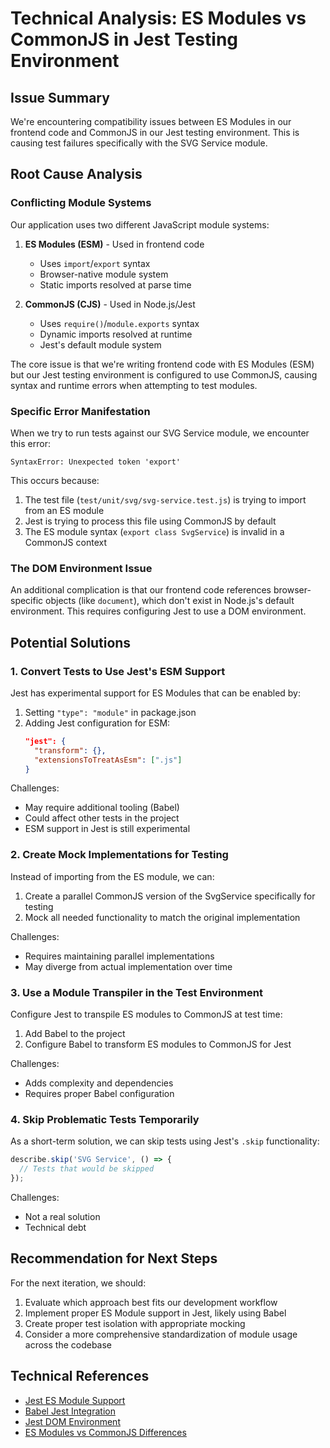 # Technical Analysis: ES Modules vs CommonJS in Jest Testing Environment

## Issue Summary

We're encountering compatibility issues between ES Modules in our frontend code and CommonJS in our Jest testing environment. This is causing test failures specifically with the SVG Service module.

## Root Cause Analysis

### Conflicting Module Systems

Our application uses two different JavaScript module systems:

1. **ES Modules (ESM)** - Used in frontend code
   - Uses `import`/`export` syntax
   - Browser-native module system
   - Static imports resolved at parse time

2. **CommonJS (CJS)** - Used in Node.js/Jest
   - Uses `require()`/`module.exports` syntax
   - Dynamic imports resolved at runtime
   - Jest's default module system

The core issue is that we're writing frontend code with ES Modules (ESM) but our Jest testing environment is configured to use CommonJS, causing syntax and runtime errors when attempting to test modules.

### Specific Error Manifestation

When we try to run tests against our SVG Service module, we encounter this error:

```
SyntaxError: Unexpected token 'export'
```

This occurs because:
1. The test file (`test/unit/svg/svg-service.test.js`) is trying to import from an ES module
2. Jest is trying to process this file using CommonJS by default
3. The ES module syntax (`export class SvgService`) is invalid in a CommonJS context

### The DOM Environment Issue

An additional complication is that our frontend code references browser-specific objects (like `document`), which don't exist in Node.js's default environment. This requires configuring Jest to use a DOM environment.

## Potential Solutions

### 1. Convert Tests to Use Jest's ESM Support

Jest has experimental support for ES Modules that can be enabled by:

1. Setting `"type": "module"` in package.json
2. Adding Jest configuration for ESM:
   ```json
   "jest": {
     "transform": {},
     "extensionsToTreatAsEsm": [".js"]
   }
   ```

Challenges:
- May require additional tooling (Babel)
- Could affect other tests in the project
- ESM support in Jest is still experimental

### 2. Create Mock Implementations for Testing

Instead of importing from the ES module, we can:
1. Create a parallel CommonJS version of the SvgService specifically for testing
2. Mock all needed functionality to match the original implementation

Challenges:
- Requires maintaining parallel implementations
- May diverge from actual implementation over time

### 3. Use a Module Transpiler in the Test Environment

Configure Jest to transpile ES modules to CommonJS at test time:

1. Add Babel to the project
2. Configure Babel to transform ES modules to CommonJS for Jest

Challenges:
- Adds complexity and dependencies
- Requires proper Babel configuration

### 4. Skip Problematic Tests Temporarily

As a short-term solution, we can skip tests using Jest's `.skip` functionality:

```javascript
describe.skip('SVG Service', () => {
  // Tests that would be skipped
});
```

Challenges:
- Not a real solution
- Technical debt

## Recommendation for Next Steps

For the next iteration, we should:

1. Evaluate which approach best fits our development workflow
2. Implement proper ES Module support in Jest, likely using Babel
3. Create proper test isolation with appropriate mocking
4. Consider a more comprehensive standardization of module usage across the codebase

## Technical References

- [Jest ES Module Support](https://jestjs.io/docs/ecmascript-modules)
- [Babel Jest Integration](https://jestjs.io/docs/getting-started#using-babel)
- [Jest DOM Environment](https://jestjs.io/docs/configuration#testenvironment-string)
- [ES Modules vs CommonJS Differences](https://nodejs.org/api/esm.html#differences-between-es-modules-and-commonjs)
